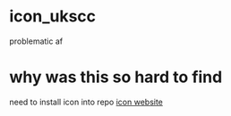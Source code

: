 # icon_ukscc
problematic af



# why was this so hard to find
need to install icon into repo
[icon website](https://www.icon-model.org/)

